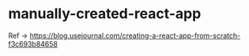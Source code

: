 # manually-created-react-app

Ref -> https://blog.usejournal.com/creating-a-react-app-from-scratch-f3c693b84658
